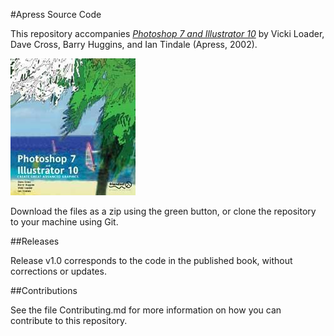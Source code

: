 #Apress Source Code

This repository accompanies [*Photoshop 7 and Illustrator 10*](http://www.apress.com/9781590591802) by Vicki Loader, Dave Cross, Barry Huggins, and Ian Tindale (Apress, 2002).

![Cover image](9781590591802.jpg)

Download the files as a zip using the green button, or clone the repository to your machine using Git.

##Releases

Release v1.0 corresponds to the code in the published book, without corrections or updates.

##Contributions

See the file Contributing.md for more information on how you can contribute to this repository.
